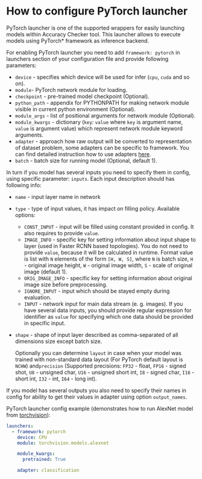 # How to configure PyTorch launcher

PyTorch launcher is one of the supported wrappers for easily launching models within Accuracy Checker tool. This launcher allows to execute models using PyTorch\* framework as inference backend.

For enabling PyTorch launcher you need to add `framework: pytorch` in launchers section of your configuration file and provide following parameters:

* `device` - specifies which device will be used for infer (`cpu`, `cuda` and so on).
* `module`- PyTorch network module for loading.
* `checkpoint` - pre-trained model checkpoint (Optional).
* `python_path` - appendix for PYTHONPATH for making network module visible in current python environment (Optional).
* `module_args` - list of positional arguments for network module (Optional).
* `module_kwargs` - dictionary (`key`: `value` where `key` is argument name, `value` is argument value) which represent network module keyword arguments.
* `adapter` - approach how raw output will be converted to representation of dataset problem, some adapters can be specific to framework. You can find detailed instruction how to use adapters [here](../adapters/README.md).
* `batch` - batch size for running model (Optional, default 1).

In turn if you model has several inputs you need to specify them in config, using specific parameter: `inputs`.
Each input description should has following info:
  * `name` - input layer name in network
  * `type` - type of input values, it has impact on filling policy. Available options:
    * `CONST_INPUT` - input will be filled using constant provided in config. It also requires to provide `value`.
    * `IMAGE_INFO` - specific key for setting information about input shape to layer (used in Faster RCNN based topologies). You do not need to provide `value`, because it will be calculated in runtime. Format value is list with `N` elements of the form `[H, W, S]`, where `N` is batch size, `H` - original image height, `W` - original image width, `S` - scale of original image (default 1).
    * `ORIG_IMAGE_INFO` - specific key for setting information about original image size before preprocessing.
    * `IGNORE_INPUT` - input which should be stayed empty during evaluation.
    * `INPUT` - network input for main data stream (e. g. images). If you have several data inputs, you should provide regular expression for identifier as `value` for specifying which one data should be provided in specific input.
  * `shape` - shape of input layer described as comma-separated of all dimensions size except batch size.

    Optionally you can determine `layout` in case when your model was trained with non-standard data layout (For PyTorch default layout is `NCHW`) and`precision` (Supported precisions: `FP32` - float, `FP16` - signed shot, `U8`  - unsigned char, `U16` - unsigned short int, `I8` - signed char, `I16` - short int, `I32` - int, `I64` - long int).

If you model has several outputs you also need to specify their names in config for ability to get their values in adapter using option `output_names`.

PyTorch launcher config example (demonstrates how to run AlexNet model from [torchvision](https://pytorch.org/vision/stable/models.html)):

```yml
launchers:
  - framework: pytorch
    device: CPU
    module: torchvision.models.alexnet

    module_kwargs:
      pretrained: True

    adapter: classification
```
